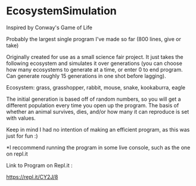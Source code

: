 # EcosystemSimulation
Inspired by Conway's Game of Life

Probably the largest single program I've made so far (800 lines, give or take)

Originally created for use as a small science fair project. It just takes the following ecosystem and simulates it over generations (you can choose how many ecosystems to generate at a time, or enter 0 to end program. Can generate roughly 15 generations in one shot before lagging). 

Ecosystem: grass, grasshopper, rabbit, mouse, snake, kookaburra, eagle

The initial generation is based off of random numbers, so you will get a different population every time you open up the program. The basis of whether an animal survives, dies, and/or how many it can reproduce is set with values. 

Keep in mind I had no intention of making an efficient program, as this was just for fun :)

*I reccommend running the program in some live console, such as the one on repl.it

Link to Program on Repl.it :

https://repl.it/CY2J/8
